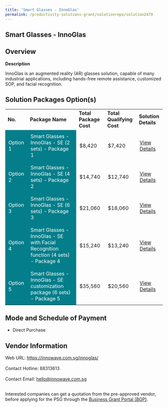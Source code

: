 ```yaml
---
title: 'Smart Glasses - InnoGlas'
permalink: /productivity-solutions-grant/solutionrepo/solution2479
---
```


## Smart Glasses - InnoGlas

## Overview

**Description**

InnoGlas is an augmented reality (AR) glasses solution, capable of many industrial applications, including hands-free remote assistance, customized SOP, and facial recognition.

## Solution Packages Option(s)

<table>
<tr>
<td><b>No.</b></td>
<td><b>Package Name</b></td>
<td><b>Total Package Cost</b></td>
<td><b>Total Qualifying Cost</b></td>
<td><b>Solution Details</b></td>
</tr>
<tr>
<td style='padding: 10px; background-color: #037E8A; color: #FFFFFF;'>Option 1</td>
<td style='padding: 10px; background-color: #037E8A; color: #FFFFFF;'>Smart Glasses - InnoGlas - SE (2 sets) - Package 1</td>
<td style='padding: 10px;'>$8,420</td>
<td style='padding: 10px;'>$7,420</td>
<td style='padding: 10px;'><a href='https://www.gobusiness.gov.sg/images/psg/Innowave_Tech_20210083_Desensitised_Annex_3_Part_1.pdf' target='_blank'>View Details</a></td>
</tr>
<tr>
<td style='padding: 10px; background-color: #037E8A; color: #FFFFFF;'>Option 2</td>
<td style='padding: 10px; background-color: #037E8A; color: #FFFFFF;'>Smart Glasses - InnoGlas - SE (4 sets) - Package 2</td>
<td style='padding: 10px;'>$14,740</td>
<td style='padding: 10px;'>$12,740</td>
<td style='padding: 10px;'><a href='https://www.gobusiness.gov.sg/images/psg/Innowave_Tech_20210083_Desensitised_Annex_3_Part_2.pdf' target='_blank'>View Details</a></td>
</tr>
<tr>
<td style='padding: 10px; background-color: #037E8A; color: #FFFFFF;'>Option 3</td>
<td style='padding: 10px; background-color: #037E8A; color: #FFFFFF;'>Smart Glasses - InnoGlas - SE (6 sets) - Package 3</td>
<td style='padding: 10px;'>$21,060</td>
<td style='padding: 10px;'>$18,060</td>
<td style='padding: 10px;'><a href='https://www.gobusiness.gov.sg/images/psg/Innowave_Tech_20210083_Desensitised_Annex_3_Part_3.pdf' target='_blank'>View Details</a></td>
</tr>
<tr>
<td style='padding: 10px; background-color: #037E8A; color: #FFFFFF;'>Option 4</td>
<td style='padding: 10px; background-color: #037E8A; color: #FFFFFF;'>Smart Glasses - InnoGlas - SE with Facial Recognition function (4 sets) - Package 4</td>
<td style='padding: 10px;'>$15,240</td>
<td style='padding: 10px;'>$13,240</td>
<td style='padding: 10px;'><a href='https://www.gobusiness.gov.sg/images/psg/Innowave_Tech_20210083_Desensitised_Annex_3_Part_4.pdf' target='_blank'>View Details</a></td>
</tr>
<tr>
<td style='padding: 10px; background-color: #037E8A; color: #FFFFFF;'>Option 5</td>
<td style='padding: 10px; background-color: #037E8A; color: #FFFFFF;'>Smart Glasses - InnoGlas - SE customization package (6 sets) - Package 5</td>
<td style='padding: 10px;'>$35,560</td>
<td style='padding: 10px;'>$20,560</td>
<td style='padding: 10px;'><a href='https://www.gobusiness.gov.sg/images/psg/Innowave_Tech_20210083_Desensitised_Annex_3_Part_5.pdf' target='_blank'>View Details</a></td>
</tr>
</table>

## Mode and Schedule of Payment

 - Direct Purchase

## Vendor Information

 Web URL: https://innowave.com.sg/innoglas/ <br><br>Contact Hotline: 88313613 <br><br>Contact Email: hello@innowave.com.sg <br><br>

Interested companies can get a quotation from the pre-approved vendor, before applying for the PSG through the <a href='https://www.businessgrants.gov.sg/' target='_blank' rel='noopener'>Business Grant Portal (BGP)</a>.

<script src="/jquery/resize-tables.js"></script>
